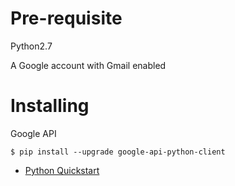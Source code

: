# Pre-requisite

Python2.7

A Google account with Gmail enabled

# Installing

Google API

```
$ pip install --upgrade google-api-python-client
```

* [Python Quickstart](https://developers.google.com/gmail/api/quickstart/python)
